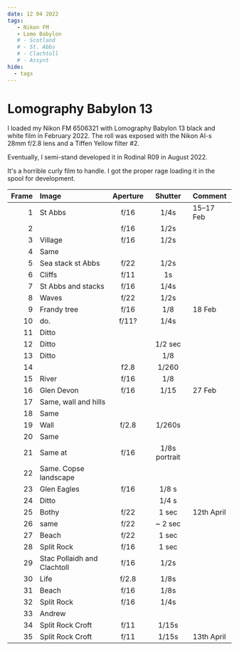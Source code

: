 ```yaml
---
date: 12 04 2022
tags:
   - Nikon FM
   - Lomo Babylon
   # - Scotland
   # - St. Abbs
   # - Clachtoll
   # - Assynt
hide:
  - tags
---
```

# Lomography Babylon 13

I loaded my Nikon FM 6506321 with Lomography Babylon 13 black and white film in February 2022. The roll was exposed with the Nikon AI-s 28mm f/2.8 lens and a Tiffen Yellow filter #2.

Eventually, I semi-stand developed it in Rodinal R09 in August 2022.

It's a horrible curly film to handle. I got the proper rage loading it in the spool for development.

Frame|Image|Aperture|Shutter|Comment
----:|:----|:----:|:----:|:-----
1|St Abbs|f/16|1/4s|15–17 Feb 
2||f/16|1/2s
3|Village|f/16|1/2s 
4|Same
5|Sea stack st Abbs|f/22|1/2s 
6|Cliffs|f/11|1s
7|St Abbs and stacks|f/16|1/4s 
8|Waves|f/22|1/2s
9|Frandy tree|f/16|1/8|18 Feb
10|do.|f/11?|1/4s
11|Ditto
12|Ditto||1/2 sec
13|Ditto||1/8
14||f2.8|1/260
15|River|f/16|1/8
16|Glen Devon|f/16|1/15|27 Feb
17|Same, wall and hills
18|Same
19|Wall|f/2.8|1/260s 
20|Same
21|Same at|f/16|1/8s portrait
22|Same. Copse landscape
23|Glen Eagles|f/16|1/8 s
24|Ditto||1/4 s
25|Bothy|f/22|1 sec| 12th April
26|same|f/22|~ 2 sec
27|Beach|f/22|1 sec
28|Split Rock|f/16|1 sec
29|Stac Pollaidh and Clachtoll|f/16|1/2s
30|Life|f/2.8|1/8s
31|Beach|f/16|1/8s
32|Split Rock|f/16|1/4s
33|Andrew|
34|Split Rock Croft|f/11|1/15s
35|Split Rock Croft|f/11|1/15s|13th April

<!-- ## Notes

Image|Camera|Lens|ISO|Format|Aperture|Shutter|Comment
:----|:-----|:---|:---|:----|:------:|:----:|:------
Header|Fuji X-T2|XF100-400mmF4.5-5.6 R LM OIS WR|ISO 1600|Digital|f/8|1/500s|Adjusted in Capture One. -->
